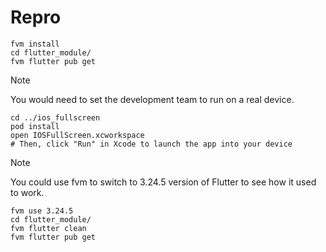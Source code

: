 # Repro


```shell
fvm install
cd flutter_module/
fvm flutter pub get
```

> [!NOTE]
> You would need to set the development team to run on a real device.

```shell
cd ../ios_fullscreen
pod install
open IOSFullScreen.xcworkspace
# Then, click "Run" in Xcode to launch the app into your device
```

> [!NOTE]
> You could use fvm to switch to 3.24.5 version of Flutter to see how it used to work.

```shell
fvm use 3.24.5
cd flutter_module/
fvm flutter clean
fvm flutter pub get
```
